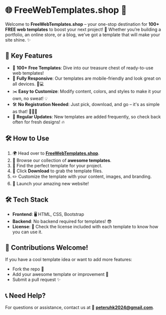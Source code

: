 # 🌐 FreeWebTemplates.shop 🎉

Welcome to **FreeWebTemplates.shop** – your one-stop destination for **100+ FREE web templates** to boost your next project! 🚀 Whether you’re building a portfolio, an online store, or a blog, we’ve got a template that will make your site shine. ✨

## 🎯 Key Features

- 🎁 **100+ Free Templates**: Dive into our treasure chest of ready-to-use web templates!
- 📱 **Fully Responsive**: Our templates are mobile-friendly and look great on all devices. 📲💻
- ✂️ **Easy to Customize**: Modify content, colors, and styles to make it your own, no sweat! 💡
- 🛠️ **No Registration Needed**: Just pick, download, and go – it's as simple as that! 🏃‍♂️💨
- 🔄 **Regular Updates**: New templates are added frequently, so check back often for fresh designs! 🔥

## 🛠️ How to Use

1. 🌍 Head over to [**FreeWebTemplates.shop**](https://freewebtemplates.shop).
2. 🧐 Browse our collection of **awesome templates**.
3. 🎯 Find the perfect template for your project.
4. 📂 Click **Download** to grab the template files.
5. ✏️ Customize the template with your content, images, and branding.
6. 🚀 Launch your amazing new website!

## 🛠️ Tech Stack

- **Frontend**: 🖥️ HTML, CSS, Bootstrap
- **Backend**: No backend required for templates! 😎
- **License**: 📄 Check the license included with each template to know how you can use it.

## 💬 Contributions Welcome!

If you have a cool template idea or want to add more features:

- Fork the repo 🍴
- Add your awesome template or improvement 🎨
- Submit a pull request ✨

## 📞 Need Help?

For questions or assistance, contact us at 📧 **peteruhk2024@gmail.com**.
